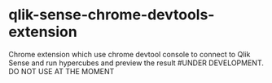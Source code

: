# qlik-sense-chrome-devtools-extension
Chrome extension which use chrome devtool console to connect to Qlik Sense and run hypercubes and preview the result
#UNDER DEVELOPMENT. DO NOT USE AT THE MOMENT
